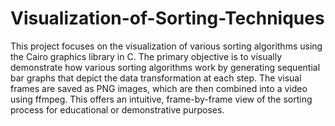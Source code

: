 # Visualization-of-Sorting-Techniques
This project focuses on the visualization of various sorting algorithms using the Cairo graphics library in C. The primary objective is to visually demonstrate how various sorting algorithms work by generating sequential bar graphs that depict the data transformation at each step.
The visual frames are saved as PNG images, which are then combined into a video using ffmpeg. This offers an intuitive, frame-by-frame view of the sorting process for educational or demonstrative purposes.

